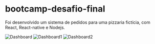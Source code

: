 # bootcamp-desafio-final
Foi desenvolvido um sistema de pedidos para uma pizzaria fictícia, com React, React-native e Nodejs.

![Dashboard](https://user-images.githubusercontent.com/15891619/60363377-b9664e80-99b9-11e9-987f-e82af0eb1fbe.gif)
![Dashboard1](https://user-images.githubusercontent.com/15891619/60363378-b9fee500-99b9-11e9-938e-58e9c7e72482.gif)
![Dashboard2](https://user-images.githubusercontent.com/15891619/60363379-b9fee500-99b9-11e9-856d-e61b9fdf70a2.gif)
